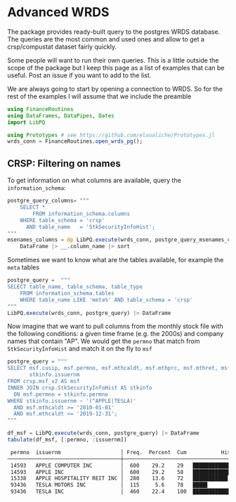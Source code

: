 # Advanced WRDS


The package provides ready-built query to the postgres WRDS database. 
The queries are the most common and used ones and allow to get a crsp/compustat dataset fairly quickly.

Some people will want to run their own queries. 
This is a little outside the scope of the package but I keep this page as a list of examples that can be useful.
Post an issue if you want to add to the list. 

We are always going to start by opening a connection to WRDS.
So for the rest of the examples I will assume that we include the preamble
```julia
using FinanceRoutines
using DataFrames, DataPipes, Dates
import LibPQ

using Prototypes # see https://github.com/eloualiche/Prototypes.jl
wrds_conn = FinanceRoutines.open_wrds_pg();
```

## CRSP: Filtering on names

To get information on what columns are available, query the `information_schema`:
```julia
postgre_query_columns= """
    SELECT *
        FROM information_schema.columns
    WHERE table_schema = 'crsp'
      AND table_name   = 'StkSecurityInfoHist';
"""
msenames_columns = @p LibPQ.execute(wrds_conn, postgre_query_msenames_columns) |> 
    DataFrame |> __.column_name |> sort 
```

Sometimes we want to know what are the tables available, for example the `meta` tables
```julia
postgre_query =  """
SELECT table_name, table_schema, table_type
    FROM information_schema.tables
    WHERE table_name LIKE 'meta%' AND table_schema = 'crsp'
"""
LibPQ.execute(wrds_conn, postgre_query) |> DataFrame 
```


Now imagine that we want to pull columns from the monthly stock file with the following conditions: a given time frame (e.g. the 2000s) and company names that contain "AP".
We would get the `permno` that match from `StkSecurityInfoHist` and match it on the fly to `msf`

```julia
postgre_query = """
SELECT msf.cusip, msf.permno, msf.mthcaldt, msf.mthprc, msf.mthret, msf.mthvol, msf.shrout, msf.siccd,
       stkinfo.issuernm
FROM crsp.msf_v2 AS msf
INNER JOIN crsp.StkSecurityInfoHist AS stkinfo 
  ON msf.permno = stkinfo.permno
WHERE stkinfo.issuernm ~ '(^APPLE|TESLA)'
  AND msf.mthcaldt >= '2010-01-01'
  AND msf.mthcaldt <= '2019-12-31';
"""

df_msf = LibPQ.execute(wrds_conn, postgre_query) |> DataFrame
tabulate(df_msf, [:permno, :issuernm])
```

```bash
 permno  issuernm                   │ Freq.  Percent  Cum           Hist.
────────────────────────────────────┼───────────────────────────────────────────────
 14593   APPLE COMPUTER INC         │  600    29.2    29   ███████████████████████▉
 14593   APPLE INC                  │  600    29.2    58   ███████████████████████▉
 15338   APPLE HOSPITALITY REIT INC │  280    13.6    72   ███████████▏
 93436   TESLA MOTORS INC           │  115     5.6    78   ████▋
 93436   TESLA INC                  │  460    22.4    100  ██████████████████▎
 ```





